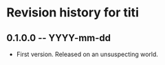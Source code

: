 # Revision history for titi

## 0.1.0.0 -- YYYY-mm-dd

* First version. Released on an unsuspecting world.
